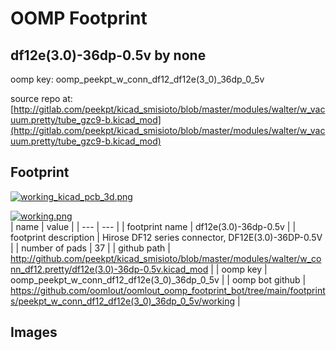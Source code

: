 # OOMP Footprint  
## df12e(3.0)-36dp-0.5v  by none  
  
oomp key: oomp_peekpt_w_conn_df12_df12e(3_0)_36dp_0_5v  
  
source repo at: [http://gitlab.com/peekpt/kicad_smisioto/blob/master/modules/walter/w_vacuum.pretty/tube_gzc9-b.kicad_mod](http://gitlab.com/peekpt/kicad_smisioto/blob/master/modules/walter/w_vacuum.pretty/tube_gzc9-b.kicad_mod)  
## Footprint  
  
[![working_kicad_pcb_3d.png](working_kicad_pcb_3d_600.png)](working_kicad_pcb_3d.png)  
  
[![working.png](working_600.png)](working.png)  
| name | value | 
| --- | --- | 
| footprint name | df12e(3.0)-36dp-0.5v | 
| footprint description | Hirose DF12 series connector, DF12E(3.0)-36DP-0.5V | 
| number of pads | 37 | 
| github path | http://github.com/peekpt/kicad_smisioto/blob/master/modules/walter/w_conn_df12.pretty/df12e(3.0)-36dp-0.5v.kicad_mod | 
| oomp key | oomp_peekpt_w_conn_df12_df12e(3_0)_36dp_0_5v | 
| oomp bot github | https://github.com/oomlout/oomlout_oomp_footprint_bot/tree/main/footprints/peekpt_w_conn_df12_df12e(3_0)_36dp_0_5v/working | 
## Images  
